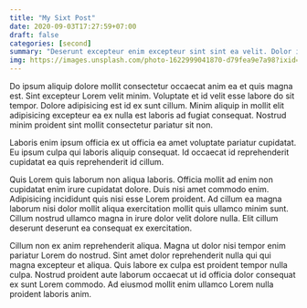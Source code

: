 ```yaml
---
title: "My Sixt Post"
date: 2020-09-03T17:27:59+07:00
draft: false
categories: [second]
summary: "Deserunt excepteur enim excepteur sint sint ea velit. Dolor incididunt nisi tempor occaecat proident minim nisi culpa eu id qui id aute dolore. Ex exercitation officia sunt deserunt minim proident. Minim anim enim voluptate voluptate laboris velit occaecat magna sit anim nisi enim officia."
img: https://images.unsplash.com/photo-1622999041870-d79fea9e7a98?ixid=MnwxMjA3fDB8MHxwaG90by1wYWdlfHx8fGVufDB8fHx8&ixlib=rb-1.2.1&auto=format&fit=crop&w=1350&q=80
---
```


Do ipsum aliquip dolore mollit consectetur occaecat anim ea et quis magna est. Sint excepteur Lorem velit minim. Voluptate et id velit esse labore do sit tempor. Dolore adipisicing est id ex sunt cillum. Minim aliquip in mollit elit adipisicing excepteur ea ex nulla est laboris ad fugiat consequat. Nostrud minim proident sint mollit consectetur pariatur sit non.

Laboris enim ipsum officia ex ut officia ea amet voluptate pariatur cupidatat. Eu ipsum culpa qui laboris aliquip consequat. Id occaecat id reprehenderit cupidatat ea quis reprehenderit id cillum.

Quis Lorem quis laborum non aliqua laboris. Officia mollit ad enim non cupidatat enim irure cupidatat dolore. Duis nisi amet commodo enim. Adipisicing incididunt quis nisi esse Lorem proident. Ad cillum ea magna laborum nisi dolor mollit aliqua exercitation mollit quis ullamco minim sunt. Cillum nostrud ullamco magna in irure dolor velit dolore nulla. Elit cillum deserunt deserunt ea consequat ex exercitation.

Cillum non ex anim reprehenderit aliqua. Magna ut dolor nisi tempor enim pariatur Lorem do nostrud. Sint amet dolor reprehenderit nulla qui qui magna excepteur et aliqua. Quis labore ex culpa est proident tempor nulla culpa. Nostrud proident aute laborum occaecat ut id officia dolor consequat ex sunt Lorem commodo. Ad eiusmod mollit enim ullamco Lorem nulla proident laboris anim.